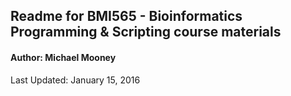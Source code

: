 ## Readme for BMI565 - Bioinformatics Programming & Scripting course materials
#### Author: Michael Mooney
Last Updated: January 15, 2016
